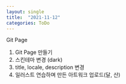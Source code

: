 ```yaml
---
layout: single
title:  "2021-11-12"
categories: ToDo
---
```



Git Page

1.  Git Page 만들기
2. 스킨테마 변경 (dark)
3. title, locale, description 변경
4. 일러스트 연습하며 만든 아트워크 업로드(달, 산)
